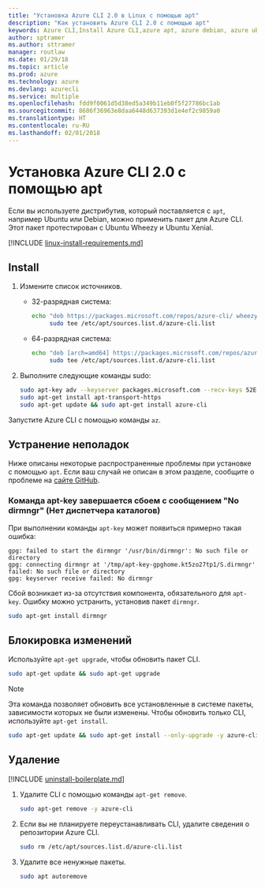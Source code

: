 ```yaml
---
title: "Установка Azure CLI 2.0 в Linux с помощью apt"
description: "Как установить Azure CLI 2.0 с помощью apt"
keywords: Azure CLI,Install Azure CLI,azure apt, azure debian, azure ubuntu
author: sptramer
ms.author: sttramer
manager: routlaw
ms.date: 01/29/18
ms.topic: article
ms.prod: azure
ms.technology: azure
ms.devlang: azurecli
ms.service: multiple
ms.openlocfilehash: fdd9f0061d5d38ed5a349b11eb0f5f27786bc1ab
ms.sourcegitcommit: 8606f36963e8daa6448d637393d1e4ef2c9859a0
ms.translationtype: HT
ms.contentlocale: ru-RU
ms.lasthandoff: 02/01/2018
---
```

# <a name="install-azure-cli-20-with-apt"></a>Установка Azure CLI 2.0 с помощью apt

Если вы используете дистрибутив, который поставляется с `apt`, например Ubuntu или Debian, можно применить пакет для Azure CLI. Этот пакет протестирован с Ubuntu Wheezy и Ubuntu Xenial.

[!INCLUDE [linux-install-requirements.md](includes/linux-install-requirements.md)]

## <a name="install"></a>Install

1. Измените список источников.

   - 32-разрядная система:

     ```bash
     echo "deb https://packages.microsoft.com/repos/azure-cli/ wheezy main" | \
          sudo tee /etc/apt/sources.list.d/azure-cli.list
     ```

   - 64-разрядная система:

     ```bash
     echo "deb [arch=amd64] https://packages.microsoft.com/repos/azure-cli/ wheezy main" | \
          sudo tee /etc/apt/sources.list.d/azure-cli.list
     ```

2. Выполните следующие команды sudo:

   ```bash
   sudo apt-key adv --keyserver packages.microsoft.com --recv-keys 52E16F86FEE04B979B07E28DB02C46DF417A0893
   sudo apt-get install apt-transport-https
   sudo apt-get update && sudo apt-get install azure-cli
   ```

Запустите Azure CLI с помощью команды `az`.

## <a name="troubleshooting"></a>Устранение неполадок

Ниже описаны некоторые распространенные проблемы при установке с помощью `apt`. Если ваш случай не описан в этом разделе, сообщите о проблеме на [сайте GitHub](https://github.com/Azure/azure-cli/issues).

### <a name="apt-key-fails-with-no-dirmngr"></a>Команда apt-key завершается сбоем с сообщением "No dirmngr" (Нет диспетчера каталогов)

При выполнении команды `apt-key` может появиться примерно такая ошибка:

```output
gpg: failed to start the dirmngr '/usr/bin/dirmngr': No such file or directory
gpg: connecting dirmngr at '/tmp/apt-key-gpghome.kt5zo27tp1/S.dirmngr' failed: No such file or directory
gpg: keyserver receive failed: No dirmngr
```

Сбой возникает из-за отсутствия компонента, обязательного для `apt-key`. Ошибку можно устранить, установив пакет `dirmngr`.

```bash
sudo apt-get install dirmngr
```

## <a name="update"></a>Блокировка изменений

Используйте `apt-get upgrade`, чтобы обновить пакет CLI.

   ```bash
   sudo apt-get update && sudo apt-get upgrade
   ```

> [!NOTE]
> Эта команда позволяет обновить все установленные в системе пакеты, зависимости которых не были изменены.
> Чтобы обновить только CLI, используйте `apt-get install`.
> ```bash
> sudo apt-get update && sudo apt-get install --only-upgrade -y azure-cli
> ```

## <a name="uninstall"></a>Удаление

[!INCLUDE [uninstall-boilerplate.md](includes/uninstall-boilerplate.md)]

1. Удалите CLI с помощью команды `apt-get remove`.

    ```bash
    sudo apt-get remove -y azure-cli
    ```

2. Если вы не планируете переустанавливать CLI, удалите сведения о репозитории Azure CLI.

   ```bash
   sudo rm /etc/apt/sources.list.d/azure-cli.list
   ```

3. Удалите все ненужные пакеты.

   ```bash
   sudo apt autoremove
   ```
